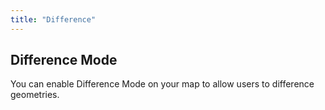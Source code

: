 ```yaml
---
title: "Difference"
---
```


## Difference Mode

You can enable Difference Mode on your map to allow users to difference geometries.

<!-- Add detailed documentation and code examples for Difference Mode here -->

